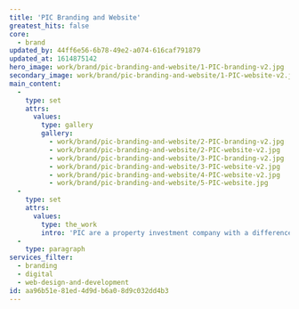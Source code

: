 ```yaml
---
title: 'PIC Branding and Website'
greatest_hits: false
core:
  - brand
updated_by: 44ff6e56-6b78-49e2-a074-616caf791879
updated_at: 1614875142
hero_image: work/brand/pic-branding-and-website/1-PIC-branding-v2.jpg
secondary_image: work/brand/pic-branding-and-website/1-PIC-website-v2.jpg
main_content:
  -
    type: set
    attrs:
      values:
        type: gallery
        gallery:
          - work/brand/pic-branding-and-website/2-PIC-branding-v2.jpg
          - work/brand/pic-branding-and-website/2-PIC-website-v2.jpg
          - work/brand/pic-branding-and-website/3-PIC-branding-v2.jpg
          - work/brand/pic-branding-and-website/3-PIC-website-v2.jpg
          - work/brand/pic-branding-and-website/4-PIC-website-v2.jpg
          - work/brand/pic-branding-and-website/5-PIC-website.jpg
  -
    type: set
    attrs:
      values:
        type: the_work
        intro: 'PIC are a property investment company with a difference, who required a brand that both expressed their values whilst looking nothing like your traditional finance company. After all, traditional they are not. The selected wordmark and structured graphic uses a geometric triangular grid to reinforce strength and reliability, whilst symbolising cubic space and area. Angled elements on the wordmark subtly depict a forward thinking direction. That’s forward thinking direction for a forward thinking company. Creative stationery and a fully responsive website with personality soon followed, giving PIC the brand perception they so rightly desired.'
  -
    type: paragraph
services_filter:
  - branding
  - digital
  - web-design-and-development
id: aa96b51e-81ed-4d9d-b6a0-8d9c032dd4b3
---
```

